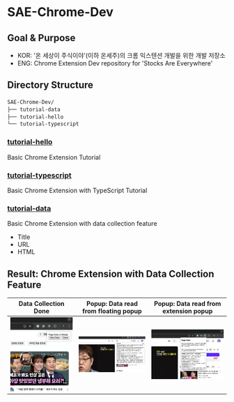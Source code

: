 # SAE-Chrome-Dev

## Goal & Purpose

- KOR: '온 세상이 주식이야'(이하 온세주)의 크롬 익스텐션 개발을 위한 개발 저장소
- ENG: Chrome Extension Dev repository for 'Stocks Are Everywhere'

## Directory Structure

```bash
SAE-Chrome-Dev/
├── tutorial-data
├── tutorial-hello
└── tutorial-typescript
```

### [tutorial-hello](https://github.com/jwywoo/SAE-Chrome-Dev/tree/main/tutorial-hello)

Basic Chrome Extension Tutorial

### [tutorial-typescript](https://github.com/jwywoo/SAE-Chrome-Dev/tree/main/tutorial-typescript)

Basic Chrome Extension with TypeScript Tutorial

### [tutorial-data](https://github.com/jwywoo/SAE-Chrome-Dev/tree/main/tutorial-data)

Basic Chrome Extension with data collection feature

- Title
- URL
- HTML

## Result: Chrome Extension with Data Collection Feature

| Data Collection Done | Popup: Data read from floating popup | Popup: Data read from extension popup |
| ----- | ----- | ----- |
| ![](static/popup_ready.png) | ![](static/popup_detail.png) | ![](static/popup_extension.png) |